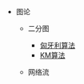 * 图论
    * 二分图
        * [匈牙利算法](/md/图论/二分图/匈牙利算法.md)
        * [KM算法](/md/图论/二分图/KM算法.md)

    * 网络流